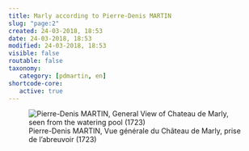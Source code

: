 ```yaml
---
title: Marly according to Pierre-Denis MARTIN
slug: "page:2"
created: 24-03-2018, 18:53
date: 24-03-2018, 18:53
modified: 24-03-2018, 18:53
visible: false
routable: false
taxonomy:
   category: [pdmartin, en]
shortcode-core:
   active: true
---
```

<figure><picture>
<source
sizes="(max-width: 767px) 98vw, (min-width: 959px) 50vw, 86vw"
srcset="
/user/sites/docs/pages/01.home/02.versailles/04.marly/01.pierre-denis-martin/02.pierre-denis-martin_2/marly1723-280.webp 280w,
/user/sites/docs/pages/01.home/02.versailles/04.marly/01.pierre-denis-martin/02.pierre-denis-martin_2/marly1723-380.webp 380w,
/user/sites/docs/pages/01.home/02.versailles/04.marly/01.pierre-denis-martin/02.pierre-denis-martin_2/marly1723-480.webp 480w,
/user/sites/docs/pages/01.home/02.versailles/04.marly/01.pierre-denis-martin/02.pierre-denis-martin_2/marly1723-640.webp 640w,
/user/sites/docs/pages/01.home/02.versailles/04.marly/01.pierre-denis-martin/02.pierre-denis-martin_2/marly1723-840.webp 840w,
/user/sites/docs/pages/01.home/02.versailles/04.marly/01.pierre-denis-martin/02.pierre-denis-martin_2/marly1723-1280.webp 1280w,
/user/sites/docs/pages/01.home/02.versailles/04.marly/01.pierre-denis-martin/02.pierre-denis-martin_2/marly1723-1600.webp 1600w,
/user/sites/docs/pages/01.home/02.versailles/04.marly/01.pierre-denis-martin/02.pierre-denis-martin_2/marly1723-1920.webp 1920w"
type="image/webp" />
<img
src="/user/sites/docs/pages/01.home/02.versailles/04.marly/01.pierre-denis-martin/02.pierre-denis-martin_2/marly1723-840.jpg" title="Pierre-Denis MARTIN, General View of Chateau de Marly, seen from the watering pool (1723)" alt="Pierre-Denis MARTIN, General View of Chateau de Marly, seen from the watering pool (1723)" class="class-70-img"
sizes="(max-width: 767px) 98vw, (min-width: 959px) 50vw, 86vw"
srcset="
/user/sites/docs/pages/01.home/02.versailles/04.marly/01.pierre-denis-martin/02.pierre-denis-martin_2/marly1723-280.jpg 280w,
/user/sites/docs/pages/01.home/02.versailles/04.marly/01.pierre-denis-martin/02.pierre-denis-martin_2/marly1723-380.jpg 380w,
/user/sites/docs/pages/01.home/02.versailles/04.marly/01.pierre-denis-martin/02.pierre-denis-martin_2/marly1723-480.jpg 480w,
/user/sites/docs/pages/01.home/02.versailles/04.marly/01.pierre-denis-martin/02.pierre-denis-martin_2/marly1723-640.jpg 640w,
/user/sites/docs/pages/01.home/02.versailles/04.marly/01.pierre-denis-martin/02.pierre-denis-martin_2/marly1723-840.jpg 840w,
/user/sites/docs/pages/01.home/02.versailles/04.marly/01.pierre-denis-martin/02.pierre-denis-martin_2/marly1723-1280.jpg 1280w,
/user/sites/docs/pages/01.home/02.versailles/04.marly/01.pierre-denis-martin/02.pierre-denis-martin_2/marly1723-1600.jpg 1600w,
/user/sites/docs/pages/01.home/02.versailles/04.marly/01.pierre-denis-martin/02.pierre-denis-martin_2/marly1723-1920.jpg 1920w">
</picture><figcaption>Pierre-Denis MARTIN, Vue générale du Château de Marly, prise de l’abreuvoir (1723)</figcaption></figure>

[1]: https://ja.wikipedia.org/wiki/大トリアノン宮殿 "https://ja.wikipedia.org/wiki/大トリアノン宮殿"